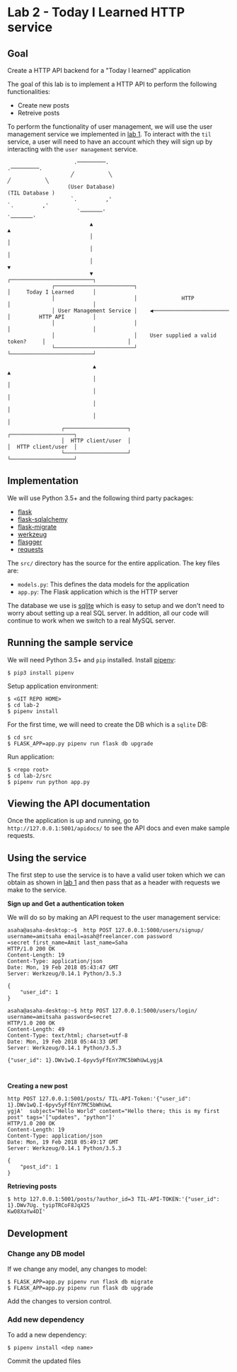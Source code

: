 # Lab 2 - Today I Learned HTTP service

## Goal

Create a HTTP API backend for a "Today I learned" application

The goal of this lab is to implement a HTTP API to perform the 
following functionalities:

- Create new posts
- Retreive posts

To perform the functionality of user management, we will use the user management
service we implemented in [lab 1](../lab-1). To interact with the `til` service, 
a user will need to have an account which they will sign up by interacting with the
`user management` service.
                                                                                                              
                         .─────────.                                                      .─────────.         
                        ╱           ╲                                                    ╱           ╲        
                       (User Database)                                                  (TIL Database )       
                        `.         ,'                                                    `.         ,'        
                          `───────'                                                        `───────'          
                              ▲                                                                ▲              
                              │                                                                │              
                              │                                                                │              
                              │                                                                ▼              
                              ▼                                                   ┌──────────────────────────┐
                  ┌─────────────────────────┐                                     │     Today I Learned      │
                  │                         │              HTTP                   │                          │
                  │ User Management Service │    ◀────────────────────────        │         HTTP API         │
                  │                         │                                     │                          │
                  │                         │    User supplied a valid token?     │                          │
                  └─────────────────────────┘                                     └──────────────────────────┘
                                                                                                              
                               ▲                                                               ▲              
                               │                                                               │              
                               │                                                               │              
                               │                                                               │              
                               │                                                               │              
                     ┌────────────────────┐                                          ┌────────────────────┐   
                     │  HTTP client/user  │                                          │  HTTP client/user  │   
                     └────────────────────┘                                          └────────────────────┘   



## Implementation

We will use Python 3.5+ and the following third party packages:

- [flask](flask.pocoo.org/docs/0.12/appcontext/#app-context)
- [flask-sqlalchemy](https://flask-sqlalchemy.pocoo.org)
- [flask-migrate](https://flask-migrate.readthedocs.io/en/latest/)
- [werkzeug](http://werkzeug.pocoo.org/)
- [flasgger](https://github.com/rochacbruno/flasgger)
- [requests](http://docs.python-requests.org/en/master/)

The `src/` directory has the source for the entire application. The key files are:

- `models.py`: This defines the data models for the application
- `app.py`: The Flask application which is the HTTP server

The database we use is [sqlite](https://docs.python.org/3/library/sqlite3.html) which is easy to setup
and we don't need to worry about setting up a real SQL server. In addition, all our code will continue
to work when we switch to a real MySQL server.


## Running the sample service

We will need Python 3.5+ and `pip` installed. Install [pipenv](https://docs.pipenv.org):

```
$ pip3 install pipenv
```

Setup application environment:

```
$ <GIT REPO HOME>
$ cd lab-2
$ pipenv install
```

For the first time, we will need to create the DB which is a `sqlite` DB:

```
$ cd src
$ FLASK_APP=app.py pipenv run flask db upgrade
```

Run application:

```
$ <repo root>
$ cd lab-2/src
$ pipenv run python app.py
```

## Viewing the API documentation 

Once the application is up and running, go to `http://127.0.0.1:5001/apidocs/` to see the API docs and
even make sample requests.


## Using the service

The first step to use the service is to have a valid user token which we can obtain as shown in [lab 1](../lab-1)
and then pass that as a header with requests we make to the service.

**Sign up and Get a authentication token**

We will do so by making an API request to the user management service:

```
asaha@asaha-desktop:~$  http POST 127.0.0.1:5000/users/signup/ username=amitsaha email=asah@freelancer.com password
=secret first_name=Amit last_name=Saha
HTTP/1.0 200 OK
Content-Length: 19
Content-Type: application/json
Date: Mon, 19 Feb 2018 05:43:47 GMT
Server: Werkzeug/0.14.1 Python/3.5.3

{
    "user_id": 1
}

asaha@asaha-desktop:~$ http POST 127.0.0.1:5000/users/login/ username=amitsaha password=secret
HTTP/1.0 200 OK
Content-Length: 49
Content-Type: text/html; charset=utf-8
Date: Mon, 19 Feb 2018 05:44:33 GMT
Server: Werkzeug/0.14.1 Python/3.5.3

{"user_id": 1}.DWv1wQ.I-6pyv5yFfEnY7MC5bWhUwLygjA

 

```

**Creating a new post**

```
http POST 127.0.0.1:5001/posts/ TIL-API-Token:'{"user_id": 1}.DWv1wQ.I-6pyv5yFfEnY7MC5bWhUwL
ygjA'  subject="Hello World" content="Hello there; this is my first post" tags='["updates", "python"]'
HTTP/1.0 200 OK
Content-Length: 19
Content-Type: application/json
Date: Mon, 19 Feb 2018 05:49:17 GMT
Server: Werkzeug/0.14.1 Python/3.5.3

{
    "post_id": 1
}
```

**Retrieving posts**

```
$ http 127.0.0.1:5001/posts/?author_id=3 TIL-API-TOKEN:'{"user_id": 1}.DWv7Ug._tyipTRCoF8JqX25
KwO8XaYw4DI'
```


## Development

### Change any DB model

If we change any model, any changes to model:

```
$ FLASK_APP=app.py pipenv run flask db migrate
$ FLASK_APP=app.py pipenv run flask db upgrade
```

Add the changes to version control.

### Add new dependency

To add a new dependency:

```
$ pipenv install <dep name>
```

Commit the updated files

